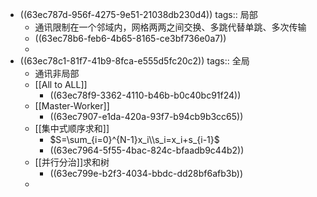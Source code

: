 - ((63ec787d-956f-4275-9e51-21038db230d4))
  tags:: 局部
	- 通讯限制在一个邻域内，网格两两之间交换、多跳代替单跳、多次传输
	- ((63ec78b6-feb6-4b65-8165-ce3bf736e0a7))
	-
- ((63ec78c1-81f7-41b9-8fca-e555d5fc20c2))
  tags:: 全局
	- 通讯非局部
	- [[All to ALL]]
		- ((63ec78f9-3362-4110-b46b-b0c40bc91f24))
	- [[Master-Worker]]
		- ((63ec7907-e1da-420a-93f7-b94cb9b3cc65))
	- [[集中式顺序求和]]
		- $S=\sum_{i=0}^{N-1}x_i\\s_i=x_i+s_{i-1}$
		- ((63ec7964-5f55-4bac-824c-bfaadb9c44b2))
	- [[并行分治]]求和树
		- ((63ec799e-b2f3-4034-bbdc-dd28bf6afb3b))
	-